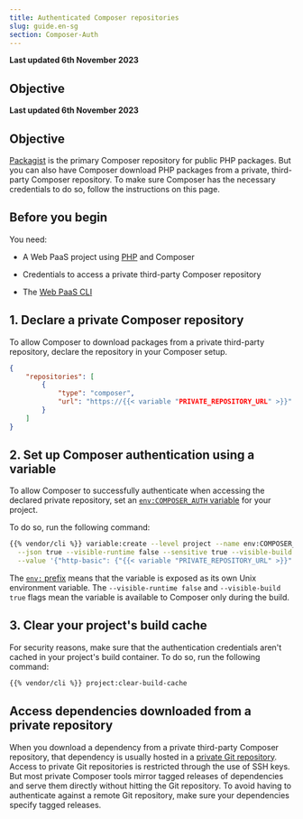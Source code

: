 ```yaml
---
title: Authenticated Composer repositories
slug: guide.en-sg
section: Composer-Auth
---
```


**Last updated 6th November 2023**



## Objective  

**Last updated 6th November 2023**



## Objective  

[Packagist](https://packagist.org/) is the primary Composer repository for public PHP packages.
But you can also have Composer download PHP packages from a private, third-party Composer repository.
To make sure Composer has the necessary credentials to do so,
follow the instructions on this page.

## Before you begin

You need:
- A Web PaaS project using [PHP](../php/_index.md) and Composer


- Credentials to access a private third-party Composer repository


- The [Web PaaS CLI](../../administration/cli/_index.md)



## 1. Declare a private Composer repository

To allow Composer to download packages from a private third-party repository,
declare the repository in your Composer setup.

```json {location="composer.json"}
{
    "repositories": [
        {
            "type": "composer",
            "url": "https://{{< variable "PRIVATE_REPOSITORY_URL" >}}"
        }
    ]
}
```

## 2. Set up Composer authentication using a variable

To allow Composer to successfully authenticate when accessing the declared private repository,
set an [`env:COMPOSER_AUTH` variable](../../development/variables/_index.md) for your project.

To do so, run the following command:

```bash
{{% vendor/cli %}} variable:create --level project --name env:COMPOSER_AUTH \
  --json true --visible-runtime false --sensitive true --visible-build true \
  --value '{"http-basic": {"{{< variable "PRIVATE_REPOSITORY_URL" >}}": {"username": "{{< variable "USERNAME" >}}", "password": "{{< variable "PASSWORD" >}}"}}}'
```

The [`env:` prefix](../../development/variables/_index.md#top-level-environment-variables) means that the variable is exposed
as its own Unix environment variable.
The `--visible-runtime false` and `--visible-build true` flags mean the variable is available to Composer only during the build.

## 3. Clear your project's build cache

For security reasons, make sure that the authentication credentials aren't cached in your project's build container.
To do so, run the following command:

```bash
{{% vendor/cli %}} project:clear-build-cache
```

## Access dependencies downloaded from a private repository

When you download a dependency from a private third-party Composer repository,
that dependency is usually hosted in a [private Git repository](../../development/private-repository.md).
Access to private Git repositories is restricted through the use of SSH keys.
But most private Composer tools mirror tagged releases of dependencies
and serve them directly without hitting the Git repository.
To avoid having to authenticate against a remote Git repository,
make sure your dependencies specify tagged releases.

